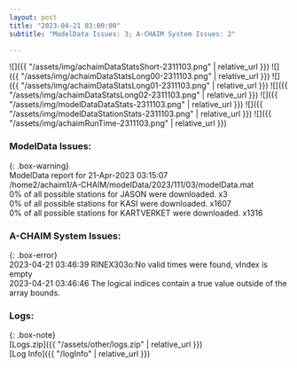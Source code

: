 ```yaml
---
layout: post
title: "2023-04-21 03:00:00"
subtitle: "ModelData Issues: 3; A-CHAIM System Issues: 2"

---
```


![]({{ "/assets/img/achaimDataStatsShort-2311103.png" | relative_url }})
![]({{ "/assets/img/achaimDataStatsLong00-2311103.png" | relative_url }})
![]({{ "/assets/img/achaimDataStatsLong01-2311103.png" | relative_url }})
![]({{ "/assets/img/achaimDataStatsLong02-2311103.png" | relative_url }})
![]({{ "/assets/img/modelDataDataStats-2311103.png" | relative_url }})
![]({{ "/assets/img/modelDataStationStats-2311103.png" | relative_url }})
![]({{ "/assets/img/achaimRunTime-2311103.png" | relative_url }})


### ModelData Issues:  
  
{: .box-warning}  
 ModelData report for 21-Apr-2023 03:15:07   
 /home2/achaim1/A-CHAIM/modelData/2023/111/03/modelData.mat   
 0% of all possible stations for JASON were downloaded. x3   
 0% of all possible stations for KASI were downloaded. x1607   
 0% of all possible stations for KARTVERKET were downloaded. x1316   
  
### A-CHAIM System Issues:  
  
{: .box-error}  
2023-04-21 03:46:39 RINEX303o:No valid times were found, vIndex is empty  
2023-04-21 03:46:46 The logical indices contain a true value outside of the array bounds.  

### Logs:  
  
{: .box-note}  
[Logs.zip]({{ "/assets/other/logs.zip" | relative_url }})  
[Log Info]({{ "/logInfo" | relative_url }})  
